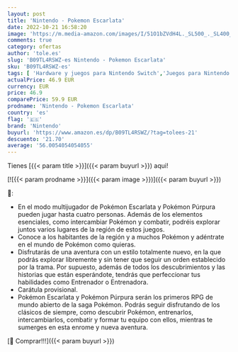 ```yaml
---
layout: post
title: 'Nintendo - Pokemon Escarlata'
date: 2022-10-21 16:58:20
image: 'https://m.media-amazon.com/images/I/51O1bZVdH4L._SL500_._SL400_.jpg'
comments: true
category: ofertas
author: 'tole.es'
slug: 'B09TL4RSWZ-es Nintendo - Pokemon Escarlata'
sku: 'B09TL4RSWZ-es'
tags: [ 'Hardware y juegos para Nintendo Switch','Juegos para Nintendo Switch','Videojuegos','nintendo','🇪🇸', ]
actualPrice: 46.9 EUR
currency: EUR
price: 46.9
comparePrice: 59.9 EUR
prodname: 'Nintendo - Pokemon Escarlata'
country: 'es'
flag: '🇪🇸'
brand: 'Nintendo'
buyurl: 'https://www.amazon.es/dp/B09TL4RSWZ/?tag=tolees-21'
descuento: '21.70'
average: '56.0054054054055'
---
```


Tienes [{{< param title >}}]({{< param buyurl >}}) aqui!

[![{{< param prodname >}}]({{< param image >}})]({{< param buyurl >}})

🔎:

- En el modo multijugador de Pokémon Escarlata y Pokémon Púrpura pueden jugar hasta cuatro personas.​ Además de los elementos esenciales, como intercambiar Pokémon y combatir, podréis explorar juntos varios lugares de la región de estos juegos.
- Conoce a los habitantes de la región y a muchos Pokémon y adéntrate en el mundo de Pokémon como quieras.
- Disfrutarás de una aventura con un estilo totalmente nuevo, en la que podrás explorar libremente y sin tener que seguir un orden establecido por la trama. Por supuesto, además de todos los descubrimientos y las historias que están esperándote, tendrás que perfeccionar tus habilidades como Entrenador o Entrenadora.
- Carátula provisional.
- Pokémon Escarlata y Pokémon Púrpura serán los primeros RPG de mundo abierto de la saga Pokémon. Podrás seguir disfrutando de los clásicos de siempre, como descubrir Pokémon, entrenarlos, intercambiarlos, combatir y formar tu equipo con ellos, mientras te sumerges en esta enrome y nueva aventura.

[🛒 Comprar!!!]({{< param buyurl >}})
